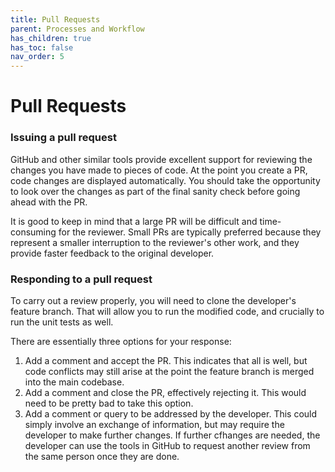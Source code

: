 ```yaml
---
title: Pull Requests
parent: Processes and Workflow
has_children: true
has_toc: false
nav_order: 5
---
```


# Pull Requests

### Issuing a pull request

GitHub and other similar tools provide excellent support for reviewing the changes you have made
to pieces of code. At the point you create a PR, code changes are displayed automatically. You should
take the opportunity to look over the changes as part of the final sanity check before going ahead with
the PR.

It is good to keep in mind that a large PR will be difficult and time-consuming for the reviewer. Small
PRs are typically preferred because they represent a smaller interruption to the reviewer's other work,
and they provide faster feedback to the original developer.

### Responding to a pull request

To carry out a review properly, you will need to clone the developer's feature branch. That will allow
you to run the modified code, and crucially to run the unit tests as well.

There are essentially three options for your response:

1. Add a comment and accept the PR. This indicates that all is well, but code conflicts may still
   arise at the point the feature branch is merged into the main codebase.
2. Add a comment and close the PR, effectively rejecting it. This would need to be pretty bad to take
   this option.
3. Add a comment or query to be addressed by the developer. This could simply involve an exchange of
   information, but may require the developer to make further changes. If further cfhanges are needed,
   the developer can use the tools in GitHub to request another review from the same person once they
   are done.


